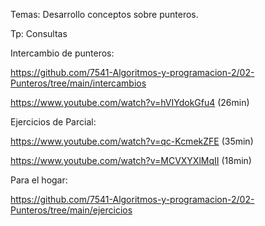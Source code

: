 Temas: 
Desarrollo conceptos sobre punteros.

Tp: 
Consultas

Intercambio de punteros:

https://github.com/7541-Algoritmos-y-programacion-2/02-Punteros/tree/main/intercambios

https://www.youtube.com/watch?v=hVIYdokGfu4 (26min)

Ejercicios de Parcial:

https://www.youtube.com/watch?v=qc-KcmekZFE (35min)

https://www.youtube.com/watch?v=MCVXYXlMqII (18min)

Para el hogar:

https://github.com/7541-Algoritmos-y-programacion-2/02-Punteros/tree/main/ejercicios
